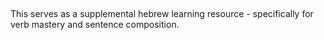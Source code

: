 ##
This serves as a supplemental hebrew learning resource - specifically for verb mastery and sentence composition.

##